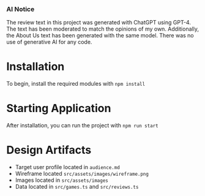 ### AI Notice
The review text in this project was generated with ChatGPT using GPT-4. The text
has been moderated to match the opinions of my own. Additionally, the About Us
text has been generated with the same model. There was no use of generative AI for
any code.

# Installation
To begin, install the required modules with
`npm install`

# Starting Application
After installation, you can run the project with
`npm run start`

# Design Artifacts
- Target user profile located in `audience.md`
- Wireframe located `src/assets/images/wireframe.png`
- Images located in `src/assets/images`
- Data located in `src/games.ts` and `src/reviews.ts`
